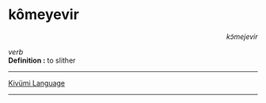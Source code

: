 
# kômeyevir

<div align="right"><i>kɔ̃mejevir</i></div>

*verb*  
**Definition :** to slither  

---

[Kivümi Language](../README.md)

---
